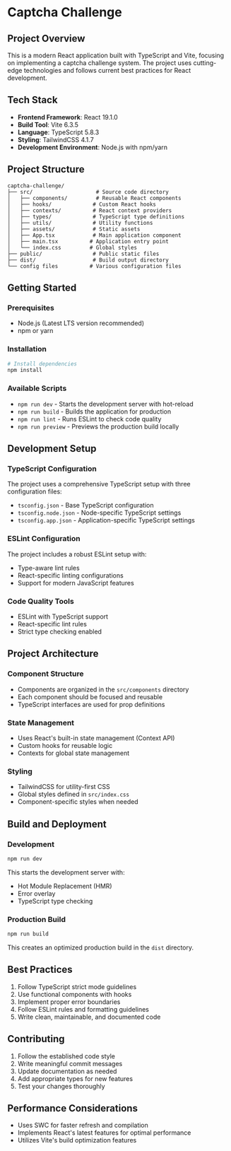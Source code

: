 # Captcha Challenge 

## Project Overview
This is a modern React application built with TypeScript and Vite, focusing on implementing a captcha challenge system. The project uses cutting-edge technologies and follows current best practices for React development.

## Tech Stack
- **Frontend Framework**: React 19.1.0
- **Build Tool**: Vite 6.3.5
- **Language**: TypeScript 5.8.3
- **Styling**: TailwindCSS 4.1.7
- **Development Environment**: Node.js with npm/yarn

## Project Structure
```
captcha-challenge/
├── src/                    # Source code directory
│   ├── components/         # Reusable React components
│   ├── hooks/             # Custom React hooks
│   ├── contexts/          # React context providers
│   ├── types/             # TypeScript type definitions
│   ├── utils/             # Utility functions
│   ├── assets/            # Static assets
│   ├── App.tsx            # Main application component
│   ├── main.tsx          # Application entry point
│   └── index.css         # Global styles
├── public/                # Public static files
├── dist/                  # Build output directory
└── config files          # Various configuration files
```

## Getting Started

### Prerequisites
- Node.js (Latest LTS version recommended)
- npm or yarn

### Installation
```bash
# Install dependencies
npm install
```

### Available Scripts
- `npm run dev` - Starts the development server with hot-reload
- `npm run build` - Builds the application for production
- `npm run lint` - Runs ESLint to check code quality
- `npm run preview` - Previews the production build locally

## Development Setup

### TypeScript Configuration
The project uses a comprehensive TypeScript setup with three configuration files:
- `tsconfig.json` - Base TypeScript configuration
- `tsconfig.node.json` - Node-specific TypeScript settings
- `tsconfig.app.json` - Application-specific TypeScript settings

### ESLint Configuration
The project includes a robust ESLint setup with:
- Type-aware lint rules
- React-specific linting configurations
- Support for modern JavaScript features

### Code Quality Tools
- ESLint with TypeScript support
- React-specific lint rules
- Strict type checking enabled

## Project Architecture

### Component Structure
- Components are organized in the `src/components` directory
- Each component should be focused and reusable
- TypeScript interfaces are used for prop definitions

### State Management
- Uses React's built-in state management (Context API)
- Custom hooks for reusable logic
- Contexts for global state management

### Styling
- TailwindCSS for utility-first CSS
- Global styles defined in `src/index.css`
- Component-specific styles when needed

## Build and Deployment

### Development
```bash
npm run dev
```
This starts the development server with:
- Hot Module Replacement (HMR)
- Error overlay
- TypeScript type checking

### Production Build
```bash
npm run build
```
This creates an optimized production build in the `dist` directory.

## Best Practices
1. Follow TypeScript strict mode guidelines
2. Use functional components with hooks
3. Implement proper error boundaries
4. Follow ESLint rules and formatting guidelines
5. Write clean, maintainable, and documented code

## Contributing
1. Follow the established code style
2. Write meaningful commit messages
3. Update documentation as needed
4. Add appropriate types for new features
5. Test your changes thoroughly

## Performance Considerations
- Uses SWC for faster refresh and compilation
- Implements React's latest features for optimal performance
- Utilizes Vite's build optimization features

